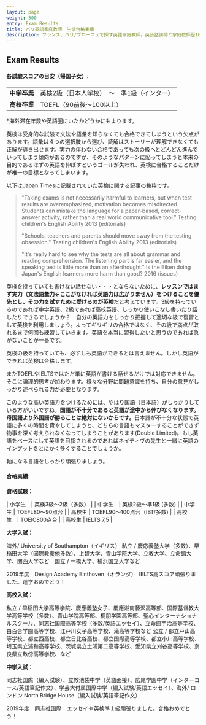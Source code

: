 ```yaml
---
layout: page
weight: 500
entry: Exam Results
title: パリ英語家庭教師　生徒合格実績
description: フランス、パリ/ブローニュで探す英語家庭教師。英会話講師と家庭教師歴10年以上。英検1級、仏検1級、国家英語通訳ガイド資格など保持。各生徒さんのレベルに合わせて丁寧に英語を教えます。
---
```


## Exam Results

<h4>各試験スコアの目安（帰国子女）:</h4>
<table>
<tr>
<td nowrap><strong>中学卒業</strong></td>
<td>英検2級（日本人学校）　～　準1級（インター）</td>
</tr>
<tr>
<td><strong>高校卒業</strong></td>
<td>TOEFL（90前後〜100以上）</td>
</tr>
</table>

\*海外滞在年数や英語圏にいたかどうかにもよります。

英検は受身的な試験で文法や語彙を知らなくても合格できてしまうという欠点があります。語彙は４つの選択肢から選び、読解はストーリーが理解できなくても正解が導き出せます。実力の伴わない合格であっても次の級へとどんどん進んでいってしまう傾向があるのですが、そのようなパターンに陥ってしまうと本来の目的であるはずの英語を伸ばすというゴールが失われ、英検に合格することだけが唯一の目標となってしまいます。

以下はJapan Timesに記載されていた英検に関する記事の抜粋です。

> "Taking exams is not necessarily harmful to learners, but when test results are overemphasized, motivation becomes misdirected. Students can mistake the language for a paper-based, correct-answer activity, rather than a real world communicative tool." Testing children's English Ability 2013 (editorials)
> 
> "Schools, teachers and parents should move away from the testing obsession." Testing children's English Ability 2013 (editorials)
> 
> "It's really hard to see why the tests are all about grammar and reading comprehension. The listening part is far easier, and the speaking test is little more than an afterthought." Is the Eiken doing Japan's English learners more harm than good? 2016 (issues)

英検を持っていても書けない話せない・・・とならないために、<strong>レッスンではまず実力（文法語彙力←ここがなければ英語力は広がりません）をつけることを優先とし、その力を試すために受けるのが英検</strong>だと考えています。3級を持っているのであれば中学英語、2級であれば高校英語、しっかり使いこなし書いたり話したりできるでしょうか？　自分の英語力をしっかり把握して適切な級で復習として英検を利用しましょう。よってギリギリの合格ではなく、その級で満点が取れるまで何回も練習していきます。英語を本当に習得したいと思うのであれば急がないことが一番です。

英検の級を持っていても、必ずしも英語ができるとは言えません。しかし英語ができれば英検は合格します。

またTOEFLやIELTSではただ単に英語が書ける話せるだけでは対応できません。そこに論理的思考が加わります。様々な分野に問題意識を持ち、自分の意見がしっかり述べられる力が必要となります。

このような高い英語力をつけるためには、やはり国語（日本語）がしっかりしている方がいいですね。<strong>国語が不十分であると英語が途中から伸びなくなります。母国語より外国語が勝ることは絶対にないからです。</strong>日本語が不十分な状態で英語に多くの時間を費やしてしまうと、どちらの言語もマスターすることができず物事を深く考えられなくなってしまうことがあります(Double Limited)。もし英語をベースにして英語を目指されるのであればネイティヴの先生と一緒に英語のインプットをとにかく多くすることでしょうか。

軸になる言語をしっかり頑張りましょう。

<h4>合格実績:</h4>

<strong>資格試験：</strong>

| 小学生　| 英検3級〜2級（多数） |
| 中学生　| 英検2級〜準1級 (多数) |
| 中学生 | TOEFL80〜90点台 |
| 高校生 | TOEFL90〜100点台（IBT/多数) |
| 高校生　| TOEIC800点台 |
| 高校生 | IELTS 7,5 |


<strong>大学入試：</strong>

海外/ University of Southampton（イギリス） 私立 / 慶応義塾大学（多数）、早稲田大学（国際教養他多数）、上智大学、青山学院大学、立教大学、立命館大学、関西大学など　国立 / 一橋大学、横浜国立大学など

2019年度　Design Academy Einthoven（オランダ）　IELTS高スコア頑張りました。進学おめでとう！

<strong>高校入試：</strong>

私立 / 早稲田大学高等学院、慶應義塾女子、慶應湘南藤沢高等部、国際基督教大学高等学校（多数）、青山学院高等部、桐朋学園高等部、聖心インターナショナルスクール、同志社国際高等学校（多数/英語エッセイ）、立命館宇治高等学校、白百合学園高等学校、江戸川女子高等学校、滝高等学校など   公立 / 都立戸山高等学校、都立西高校、都立日比谷高校、都立国際高等学校、都立小川高等学校、埼玉県立浦和高等学校、茨城県立土浦第二高等学校、愛知県立刈谷高等学校、奈良県立畝傍高等学校、など

<strong>中学入試：</strong>

同志社国際（編入試験）、立教池袋中学（英語面接）、広尾学園中学（インターコース/英語筆記作文）、学芸大付属国際中学（編入試験/英語エッセイ）、海外/ ロンドン North Bridge House（編入試験/英語筆記作文） 

2019年度　同志社国際　エッセイや英検準１級頑張りました。合格おめでとう！
